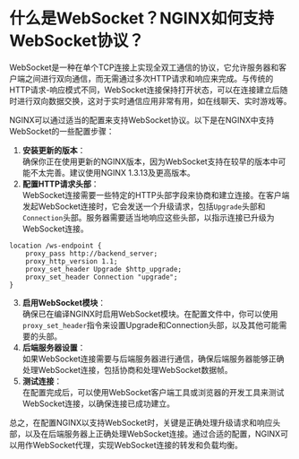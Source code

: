 # 什么是WebSocket？NGINX如何支持WebSocket协议？

WebSocket是一种在单个TCP连接上实现全双工通信的协议，它允许服务器和客户端之间进行双向通信，而无需通过多次HTTP请求和响应来完成。与传统的HTTP请求-响应模式不同，WebSocket连接保持打开状态，可以在连接建立后随时进行双向数据交换，这对于实时通信应用非常有用，如在线聊天、实时游戏等。



NGINX可以通过适当的配置来支持WebSocket协议。以下是在NGINX中支持WebSocket的一些配置步骤：



1.  **安装更新的版本**：  
确保你正在使用更新的NGINX版本，因为WebSocket支持在较早的版本中可能不太完善。建议使用NGINX 1.3.13及更高版本。 
2.  **配置HTTP请求头部**：  
WebSocket连接需要一些特定的HTTP头部字段来协商和建立连接。在客户端发起WebSocket连接时，它会发送一个升级请求，包括`Upgrade`头部和`Connection`头部。服务器需要适当地响应这些头部，以指示连接已升级为WebSocket连接。 

```nginx
location /ws-endpoint {
    proxy_pass http://backend_server;
    proxy_http_version 1.1;
    proxy_set_header Upgrade $http_upgrade;
    proxy_set_header Connection "upgrade";
}
```

 

3.  **启用WebSocket模块**：  
确保已在编译NGINX时启用WebSocket模块。在配置文件中，你可以使用`proxy_set_header`指令来设置Upgrade和Connection头部，以及其他可能需要的头部。 
4.  **后端服务器设置**：  
如果WebSocket连接需要与后端服务器进行通信，确保后端服务器能够正确处理WebSocket连接，包括协商和处理WebSocket数据帧。 
5.  **测试连接**：  
在配置完成后，可以使用WebSocket客户端工具或浏览器的开发工具来测试WebSocket连接，以确保连接已成功建立。 



总之，在配置NGINX以支持WebSocket时，关键是正确处理升级请求和响应头部，以及在后端服务器上正确处理WebSocket连接。通过合适的配置，NGINX可以用作WebSocket代理，实现WebSocket连接的转发和负载均衡。


